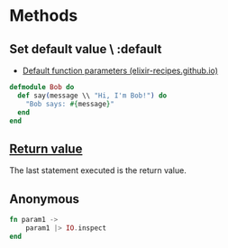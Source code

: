 # Methods

## Set default value \\ :default

* [Default function parameters (elixir-recipes.github.io)](http://elixir-recipes.github.io/functions/default-function-parameters/)

```ex
defmodule Bob do
  def say(message \\ "Hi, I'm Bob!") do
    "Bob says: #{message}"
  end	
end
```


## [Return value](https://stackoverflow.com/a/37446794)

The last statement executed is the return value.

## Anonymous

```ex
fn param1 ->
    param1 |> IO.inspect
end
```